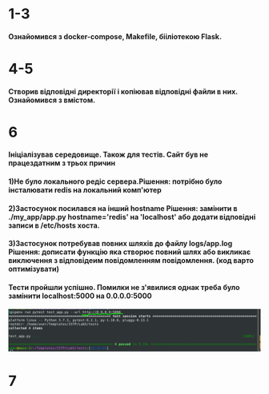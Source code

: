 # 1-3 
#### Ознайомився з docker-compose, Makefile, бііліотекою Flask.
# 4-5 
#### Створив відповідні директорії і копіював відповідні файли в них. Ознайомився з вмістом.
# 6
#### Ініціалізував середовище. Також для тестів. Сайт був не працездатним з трьох причин 
#### 1)Не було локального редіс сервера.Рішення: потрібно було інсталювати redis  на локальний комп'ютер 
#### 2)Застосунок посилався на інший hostname Рішення: замінити в ./my_app/app.py hostname='redis' нa 'localhost' або додати відповідні записи в /etc/hosts хоста. 
#### 3)Застосунок потребував повних шляхів до файлу logs/app.log Рішення: дописати функцію яка створює повний шлях або викликає виключення з відповідеим повідомленням повідомлення. (код варто оптимізувати)
#### Тести пройшли успішно. Помилки не з'явилися однак треба було замінити localhost:5000 на 0.0.0.0:5000
![test success](./images/lab5res.png)
# 7

